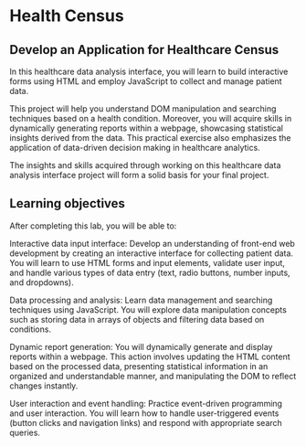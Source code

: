 <h1>Health Census</h1>


<h2>Develop an Application for Healthcare Census</h2>

<p>In this healthcare data analysis interface, you will learn to build interactive forms using HTML and employ JavaScript to collect and manage patient data.

This project will help you understand DOM manipulation and searching techniques based on a health condition. Moreover, you will acquire skills in dynamically generating reports within a webpage, showcasing statistical insights derived from the data. This practical exercise also emphasizes the application of data-driven decision making in healthcare analytics.

The insights and skills acquired through working on this healthcare data analysis interface project will form a solid basis for your final project.</p>

<h2>Learning objectives</h2>

<p>After completing this lab, you will be able to:

Interactive data input interface: Develop an understanding of front-end web development by creating an interactive interface for collecting patient data. You will learn to use HTML forms and input elements, validate user input, and handle various types of data entry (text, radio buttons, number inputs, and dropdowns).

Data processing and analysis: Learn data management and searching techniques using JavaScript. You will explore data manipulation concepts such as storing data in arrays of objects and filtering data based on conditions.

Dynamic report generation: You will dynamically generate and display reports within a webpage. This action involves updating the HTML content based on the processed data, presenting statistical information in an organized and understandable manner, and manipulating the DOM to reflect changes instantly.

User interaction and event handling: Practice event-driven programming and user interaction. You will learn how to handle user-triggered events (button clicks and navigation links) and respond with appropriate search queries.</p>





